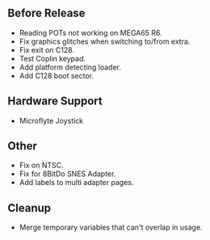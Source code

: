## Before Release

- Reading POTs not working on MEGA65 R6.
- Fix graphics glitches when switching to/from extra.
- Fix exit on C128.
- Test Coplin keypad.
- Add platform detecting loader.
- Add C128 boot sector.

## Hardware Support

- Microflyte Joystick


## Other

- Fix on NTSC.
- Fix for 8BitDo SNES Adapter.
- Add labels to multi adapter pages.


## Cleanup

- Merge temporary variables that can't overlap in usage.
